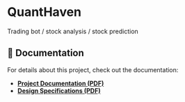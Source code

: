 # QuantHaven  

Trading bot / stock analysis / stock prediction

## 📖 Documentation  
For details about this project, check out the documentation:  
- **[Project Documentation (PDF)](about_project/documentation.pdf)**  
- **[Design Specifications (PDF)](about_project/design.pdf)**  
